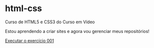 # html-css
 Curso de HTML5 e CSS3 do Curso em Vídeo

Estou aprendendo a criar sites e agora vou gerenciar meus repositórios!

<a href="https://julioo-cesar.github.io/html-css/exercicios/ex001/index.html">Executar o exercício 001</a>

